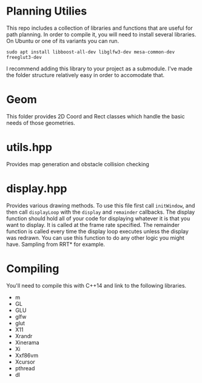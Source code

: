 # Planning Utilies
This repo includes a collection of libraries and functions that are useful for path planning. In order to compile it, you will need to install several libraries. On Ubuntu or one of its variants you can run.

`sudo apt install libboost-all-dev libglfw3-dev mesa-common-dev freeglut3-dev`

I recommend adding this library to your project as a submodule. I've made the folder structure relatively easy in order to accomodate that.

# Geom
This folder provides 2D Coord and Rect classes which handle the basic needs of those geometries.

# utils.hpp
Provides map generation and obstacle collision checking

# display.hpp
Provides various drawing methods. To use this file first call `initWindow`, and then call `displayLoop` with the `display` and `remainder` callbacks. The display function should hold all of your code for displaying whatever it is that you want to display. It is called at the frame rate specified. The remainder function is called every time the display loop executes unless the display was redrawn. You can use this function to do any other logic you might have. Sampling from RRT* for example.

# Compiling
You'll need to compile this with C++14 and link to the following libraries.

* m
* GL
* GLU
* glfw
* glut
* X11
* Xrandr
* Xinerama
* Xi
* Xxf86vm
* Xcursor
* pthread
* dl